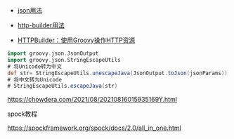 * [json用法](https://groovy-lang.org/json.html)

* [http-builder用法](http://javadox.com/org.codehaus.groovy.modules.http-builder/http-builder/0.6/groovyx/net/http/HTTPBuilder.RequestConfigDelegate.html)
* [HTTPBuilder：使用Groovy操作HTTP资源](https://my.oschina.net/groovyland/blog/3035)

```groovy
import groovy.json.JsonOutput
import groovy.json.StringEscapeUtils
# 将Unicode转为中文
def str= StringEscapeUtils.unescapeJava(JsonOutput.toJson(jsonParams))
# 将中文转为Unicode
# StringEscapeUtils.escapeJava(str)
```

https://chowdera.com/2021/08/20210816015935169Y.html

spock教程

https://spockframework.org/spock/docs/2.0/all_in_one.html

